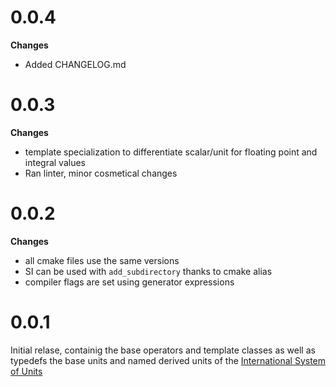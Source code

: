 # 0.0.4 

**Changes**

* Added CHANGELOG.md

# 0.0.3

**Changes**

* template specialization to differentiate scalar/unit for floating point and integral values
* Ran linter, minor cosmetical changes

# 0.0.2

**Changes**

* all cmake files use the same versions
* SI can be used with `add_subdirectory` thanks to cmake alias
* compiler flags are set using generator expressions

# 0.0.1

Initial relase, containig the base operators and template classes as well as typedefs the base units and named derived units of the  [International System of Units](https://en.wikipedia.org/wiki/International_System_of_Units)